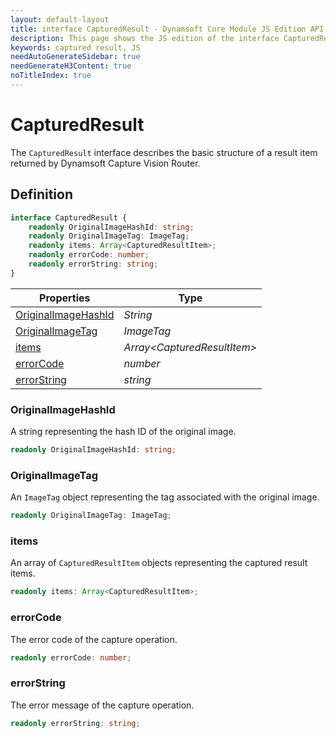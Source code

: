 ```yaml
---
layout: default-layout
title: interface CapturedResult - Dynamsoft Core Module JS Edition API Reference
description: This page shows the JS edition of the interface CapturedResult in Dynamsoft Core Module.
keywords: captured result, JS
needAutoGenerateSidebar: true
needGenerateH3Content: true
noTitleIndex: true
---
```


# CapturedResult

The `CapturedResult` interface describes the basic structure of a result item returned by Dynamsoft Capture Vision Router.

## Definition

```typescript
interface CapturedResult {
    readonly OriginalImageHashId: string;
    readonly OriginalImageTag: ImageTag;
    readonly items: Array<CapturedResultItem>;
    readonly errorCode: number;
    readonly errorString: string;
}
```

| Properties            | Type |
|----------------------|-------------|
| [OriginalImageHashId](#originalimagehashid) | *String* |
| [OriginalImageTag](#originalimagetag) | *ImageTag* |
| [items](#items) | *Array\<CapturedResultItem>* |
| [errorCode](#errorcode) | *number* |
| [errorString](#errorstring) | *string* |

### OriginalImageHashId

A string representing the hash ID of the original image.

```typescript
readonly OriginalImageHashId: string;
```

### OriginalImageTag

An `ImageTag` object representing the tag associated with the original image.

```typescript
readonly OriginalImageTag: ImageTag;
```

### items

An array of `CapturedResultItem` objects representing the captured result items.

```typescript
readonly items: Array<CapturedResultItem>;
```

### errorCode

The error code of the capture operation.

```typescript
readonly errorCode: number;
```

### errorString

The error message of the capture operation.

```typescript
readonly errorString: string;
```